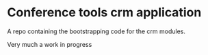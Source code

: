 # Conference tools crm application

A repo containing the bootstrapping code for the crm modules.

Very much a work in progress
